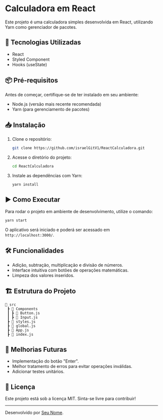 # Calculadora em React

Este projeto é uma calculadora simples desenvolvida em React, utilizando Yarn como gerenciador de pacotes.

## 🚀 Tecnologias Utilizadas

- React
- Styled Component
- Hooks (useState)

## 📦 Pré-requisitos

Antes de começar, certifique-se de ter instalado em seu ambiente:

- Node.js (versão mais recente recomendada)
- Yarn (para gerenciamento de pacotes)

## 📥 Instalação

1. Clone o repositório:
   ```sh
   git clone https://github.com/israelGitV1/ReactCalculadora.git
   ```
2. Acesse o diretório do projeto:
   ```sh
   cd ReactCalculadora
   ```
3. Instale as dependências com Yarn:
   ```sh
   yarn install
   ```

## ▶️ Como Executar

Para rodar o projeto em ambiente de desenvolvimento, utilize o comando:

```sh
yarn start
```

O aplicativo será iniciado e poderá ser acessado em `http://localhost:3000/`.

## 🛠 Funcionalidades

- Adição, subtração, multiplicação e divisão de números.
- Interface intuitiva com botões de operações matemáticas.
- Limpeza dos valores inseridos.

## 🏗 Estrutura do Projeto

```
📂 src
 ┣ 📂 Components
 ┃ ┣ 📜 Button.js
 ┃ ┣ 📜 Input.js
 ┣ 📜 styles.js
 ┣ 📜 global.js
 ┣ 📜 App.js
 ┣ 📜 index.js
```

## 📝 Melhorias Futuras

- Implementação do botão "Enter".
- Melhor tratamento de erros para evitar operações inválidas.
- Adicionar testes unitários.

## 📄 Licença

Este projeto está sob a licença MIT. Sinta-se livre para contribuir!

---

Desenvolvido por [Seu Nome](https://github.com/israelGitV1).

